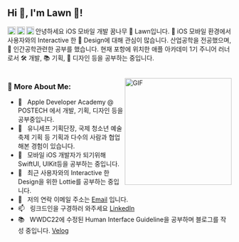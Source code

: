 ## Hi 👋, I'm Lawn 🌱!

<a href='https://www.linkedin.com/in/준영-이-720a04228/'><img align='left' alt="linkedin" src="https://user-images.githubusercontent.com/74142881/167264589-fc25b22f-bd46-47c0-958f-9224db13ca88.png" height='18px'/></a>  
   
<a href='https://velog.io/@lawn'><img align='left' alt="Velog" src="https://user-images.githubusercontent.com/74142881/167264590-d130a8ba-ae42-4b95-8a82-5311d352c619.png" height='18px'/></a> 
   
<a href='https://www.instagram.com/hi.lawn'><img align='left' alt="Instagram" src="https://user-images.githubusercontent.com/74142881/167264588-11e494ed-e6fe-4500-bd88-814bd85ef805.png" height='18px'/></a>


안녕하세요 iOS 모바일 개발 꿈나무 🌱 Lawn입니다. 📱 iOS 모바일 환경에서 사용자와의 Interactive 한 🎨 Design에 대해 관심이 많습니다. 산업공학을 전공했으며, 🤖 인간공학관련한 공부를 했습니다. 현재 포항에 위치한 애플 아카데미 1기 주니어 러너로서 🛠️ 개발, 📚 기획, 🎨 디자인 등을 공부하는 중입니다.
<br/>
<br/>

<img align="right" alt="GIF" src="https://user-images.githubusercontent.com/74142881/174146044-ca5f42ea-921c-40fb-a422-64af4689581b.gif" height="240px"/>
  
### 🧐 More About Me:

- 🍎 &nbsp; Apple Developer Academy @ POSTECH 에서 개발, 기획, 디자인 등을 공부중입니다. 
- 🤝 &nbsp; 유니세프 기획단장, 국제 청소년 예술 축제 기획 등 기획과 다수의 사람과 협업해본 경험이 있습니다.
- 🌱 &nbsp; 모바일 iOS 개발자가 되기위해 SwiftUI, UIKit등을 공부하는 중입니다.
- 🎨 &nbsp; 최근 사용자와의 Interactive 한 Design을 위한 Lottie를 공부하는 중입니다.
- 💬 &nbsp; 저의 연락 이메일 주소는 [Email](name.lawn@gmail.com) 입니다.
- 📫 &nbsp; 링크드인을 구경하러 와주세요 [LinkedIn](https://www.linkedin.com/in/준영-이-720a04228/)
- 📚 &nbsp; WWDC22에 수정된 Human Interface Guideline을 공부하며 블로그를 작성 중입니다. [Velog](https://velog.io/@lawn)
<br>


